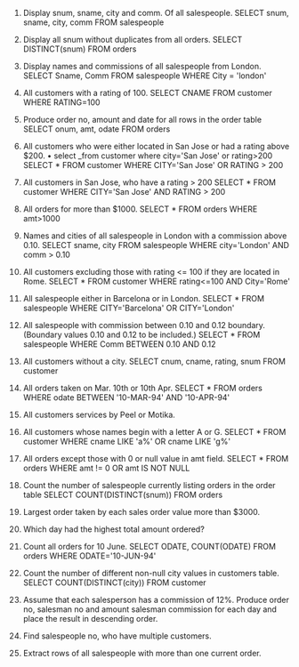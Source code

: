01. Display snum, sname, city and comm. Of all salespeople.
SELECT snum, sname, city, comm FROM salespeople

02. Display all snum without duplicates from all orders.
SELECT DISTINCT(snum) FROM orders

03. Display names and commissions of all salespeople from London.
SELECT Sname, Comm FROM salespeople WHERE City = 'london'

04. All customers with a rating of 100.
SELECT CNAME FROM customer WHERE RATING=100

05. Produce order no, amount and date for all rows in the order table
SELECT onum, amt, odate FROM orders

06. All customers who were either located in San Jose or had a rating above $200. • select _from customer where city='San Jose' or rating>200
SELECT * FROM customer WHERE CITY='San Jose' OR RATING > 200

07. All customers in San Jose, who have a rating > 200
SELECT * FROM customer WHERE CITY='San Jose' AND RATING > 200

08. All orders for more than $1000.
SELECT * FROM orders WHERE amt>1000

09. Names and cities of all salespeople in London with a commission above 0.10.
SELECT sname, city FROM salespeople WHERE city='London' AND comm > 0.10

10. All customers excluding those with rating <= 100 if they are located in Rome.
SELECT * FROM customer WHERE rating<=100 AND City='Rome'

11. All salespeople either in Barcelona or in London.
SELECT * FROM salespeople WHERE CITY='Barcelona' OR CITY='London'

12. All salespeople with commission between 0.10 and 0.12 boundary. (Boundary values 0.10 and 0.12 to be included.)
SELECT * FROM salespeople WHERE Comm BETWEEN 0.10 AND 0.12

13. All customers without a city.
SELECT cnum, cname, rating, snum FROM customer

14. All orders taken on Mar. 10th or 10th Apr.
SELECT * FROM orders WHERE odate BETWEEN '10-MAR-94' AND '10-APR-94'

15. All customers services by Peel or Motika.

16. All customers whose names begin with a letter A or G.
SELECT * FROM customer WHERE cname LIKE 'a%' OR cname LIKE 'g%'

17. All orders except those with 0 or null value in amt field.
SELECT * FROM orders WHERE amt != 0 OR amt IS NOT NULL

18. Count the number of salespeople currently listing orders in the order table
SELECT COUNT(DISTINCT(snum)) FROM orders

19. Largest order taken by each sales order value more than $3000.

20. Which day had the highest total amount ordered?

21. Count all orders for 10 June.
SELECT ODATE, COUNT(ODATE) FROM orders WHERE ODATE='10-JUN-94'

22. Count the number of different non-null city values in customers table.
SELECT COUNT(DISTINCT(city)) FROM customer

23. Assume that each salesperson has a commission of 12%. Produce order no, salesman no and amount salesman commission for each day and place the result in descending order.

24. Find salespeople no, who have multiple customers.

25. Extract rows of all salespeople with more than one current order.
